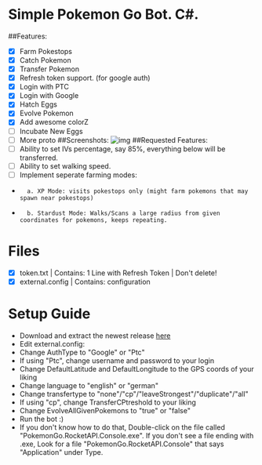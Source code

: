 # Simple Pokemon Go Bot. C#.
##Features:
- [x] Farm Pokestops
- [x] Catch Pokemon
- [x] Transfer Pokemon
- [x] Refresh token support. (for google auth)
- [x] Login with PTC
- [x] Login with Google
- [x] Hatch Eggs
- [x] Evolve Pokemon
- [x] Add awesome colorZ
- [ ] Incubate New Eggs
- [ ] More proto
##Screenshots:
![img](http://i.imgur.com/jQrAMOdl.png)
##Requested Features:
- [ ] Ability to set IVs percentage, say 85%, everything below will be transferred.
- [ ] Ability to set walking speed.
- [ ] Implement seperate farming modes:
-       a. XP Mode: visits pokestops only (might farm pokemons that may spawn near pokestops)
-       b. Stardust Mode: Walks/Scans a large radius from given coordinates for pokemons, keeps repeating.

# Files
- [x] token.txt | Contains: 1 Line with Refresh Token | Don't delete!
- [x] external.config | Contains: configuration

# Setup Guide
- Download and extract the newest release [here](https://github.com/shiftcodeYT/PokeBot2/releases/latest)
- Edit external.config:
- Change AuthType to "Google" or "Ptc"
- If using "Ptc", change username and password to your login
- Change DefaultLatitude and DefaultLongitude to the GPS coords of your liking
- Change language to "english" or "german"
- Change transfertype to "none"/"cp"/"leaveStrongest"/"duplicate"/"all"
- If using "cp", change TransferCPtreshold to your liking
- Change EvolveAllGivenPokemons to "true" or "false"
- Run the bot :)
- If you don't know how to do that, Double-click on the file called "PokemonGo.RocketAPI.Console.exe". If you don't see a file ending with .exe, Look for a file "PokemonGo.RocketAPI.Console" that says "Application" under Type.
